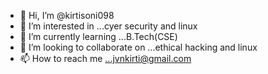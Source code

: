 - 👋 Hi, I’m @kirtisoni098
- 👀 I’m interested in ...cyer security and linux
- 🌱 I’m currently learning ...B.Tech(CSE)
- 💞️ I’m looking to collaborate on ...ethical hacking and linux
- 📫 How to reach me ...jvnkirti@gmail.com

<!---
kirtisoni098/kirtisoni098 is a ✨ special ✨ repository because its `README.md` (this file) appears on your GitHub profile.
You can click the Preview link to take a look at your changes.
--->
